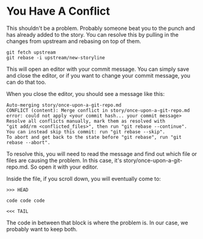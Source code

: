 # You Have A Conflict

This shouldn't be a problem. Probably someone beat you to the punch and has
already added to the story. You can resolve this by pulling in the changes from
upstream and rebasing on top of them.

```
git fetch upstream
git rebase -i upstream/new-storyline
```
This will open an editor with your commit message. You can simply save and
close the editor, or if you want to change your commit message, you can do that
too.

When you close the editor, you should see a message like this:

```
Auto-merging story/once-upon-a-git-repo.md
CONFLICT (content): Merge conflict in story/once-upon-a-git-repo.md
error: could not apply <your commit hash... your commit message>
Resolve all conflicts manually, mark them as resolved with
"git add/rm <conflicted_files>", then run "git rebase --continue".
You can instead skip this commit: run "git rebase --skip".
To abort and get back to the state before "git rebase", run "git rebase --abort".
```

To resolve this, you will need to read the message and find out which file or
files are causing the problem. In this case, it's
story/once-upon-a-git-repo.md. So open it with your editor.

Inside the file, if you scroll down, you will eventually come to:

```
>>> HEAD

code code code

<<< TAIL
```

The code in between that block is where the problem is.
In our case, we probably want to keep both.

